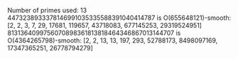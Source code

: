 Number of primes used: 13
4473238933378146991035335588391040414787 is O(655648121)-smooth:
	 [2, 2, 3, 7, 29, 17681, 119657, 43718083, 677145253, 29319524951]
8131364099756070898361813818464346867013144707 is O(4364265798)-smooth:
	 [2, 2, 13, 13, 197, 293, 52788173, 8498097169, 17347365251, 26778794279]